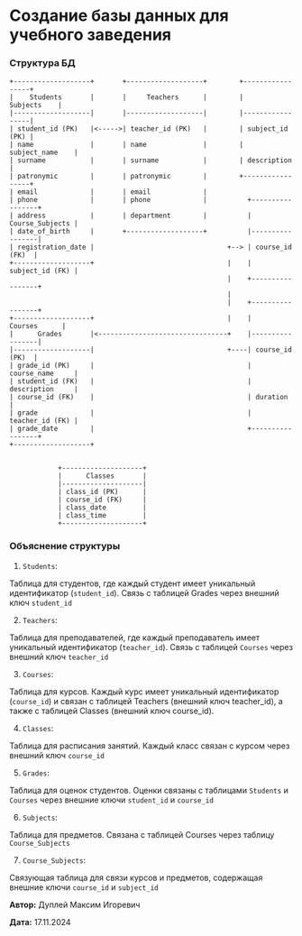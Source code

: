 # Создание базы данных для учебного заведения

### Структура БД

```
+-------------------+       +-------------------+        +-----------------+
|    Students       |       |     Teachers      |        |     Subjects    |
|-------------------|       |-------------------|        |-----------------|
| student_id (PK)   |<----->| teacher_id (PK)   |        | subject_id (PK) |
| name              |       | name              |        | subject_name    |
| surname           |       | surname           |        | description     |
| patronymic        |       | patronymic        |        +-----------------+
| email             |       | email             |
| phone             |       | phone             |          +-----------------+
| address           |       | department        |          | Course_Subjects |
| date_of_birth     |       +-------------------+          |-----------------|
| registration_date |                                 +--> | course_id (FK)  |
+-------------------+                                 |    | subject_id (FK) |
                                                      |    +-----------------+
                                                      |
                                                      |    +-----------------+
+-------------------+                                 |    |    Courses      |
|      Grades       |<--------------------------------+    |-----------------|
|-------------------|                                 +----| course_id (PK)  |
| grade_id (PK)     |                                      | course_name     |
| student_id (FK)   |                                      | description     |
| course_id (FK)    |                                      | duration        |
| grade             |                                      | teacher_id (FK) |
| grade_date        |                                      +-----------------+
+-------------------+


            +--------------------+  
            |      Classes       |  
            |--------------------|  
            | class_id (PK)      |  
            | course_id (FK)     |  
            | class_date         |  
            | class_time         |  
            +--------------------+
```

### Объяснение структуры

1. `Students`:

Таблица для студентов, где каждый студент имеет уникальный идентификатор (`student_id`).
Связь с таблицей Grades через внешний ключ `student_id`

2. `Teachers`:

Таблица для преподавателей, где каждый преподаватель имеет уникальный идентификатор (`teacher_id`).
Связь с таблицей `Courses` через внешний ключ `teacher_id`

3. `Courses`:

Таблица для курсов.
Каждый курс имеет уникальный идентификатор (`course_id`) и связан с таблицей Teachers (внешний ключ teacher_id), а также с таблицей Classes (внешний ключ course_id).

4. `Classes`:

Таблица для расписания занятий.
Каждый класс связан с курсом через внешний ключ `course_id`

5. `Grades`:

Таблица для оценок студентов.
Оценки связаны с таблицами `Students` и `Courses` через внешние ключи `student_id` и `course_id`

6. `Subjects`:

Таблица для предметов.
Связана с таблицей Courses через таблицу `Course_Subjects`

7. `Course_Subjects`:

Связующая таблица для связи курсов и предметов, содержащая внешние ключи `course_id` и `subject_id`


**Автор:** Дуплей Максим Игоревич

**Дата:** 17.11.2024
